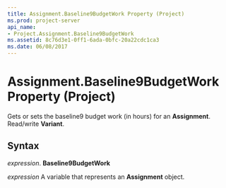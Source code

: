 ```yaml
---
title: Assignment.Baseline9BudgetWork Property (Project)
ms.prod: project-server
api_name:
- Project.Assignment.Baseline9BudgetWork
ms.assetid: 8c76d3e1-0ff1-6ada-0bfc-20a22cdc1ca3
ms.date: 06/08/2017
---
```



# Assignment.Baseline9BudgetWork Property (Project)

Gets or sets the baseline9 budget work (in hours) for an **Assignment**. Read/write **Variant**.


## Syntax

 _expression_. **Baseline9BudgetWork**

 _expression_ A variable that represents an **Assignment** object.


